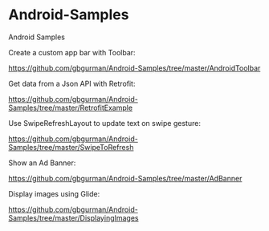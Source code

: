 # Android-Samples
Android Samples

Create a custom app bar with Toolbar:

https://github.com/gbgurman/Android-Samples/tree/master/AndroidToolbar

Get data from a Json API with Retrofit:

https://github.com/gbgurman/Android-Samples/tree/master/RetrofitExample

Use SwipeRefreshLayout to update text on swipe gesture:

https://github.com/gbgurman/Android-Samples/tree/master/SwipeToRefresh

Show an Ad Banner:

https://github.com/gbgurman/Android-Samples/tree/master/AdBanner

Display images using Glide:

https://github.com/gbgurman/Android-Samples/tree/master/DisplayingImages


